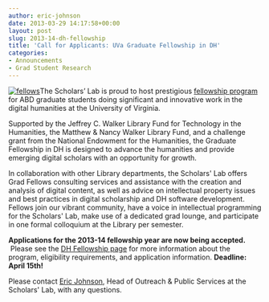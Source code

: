 ```yaml
---
author: eric-johnson
date: 2013-03-29 14:17:58+00:00
layout: post
slug: 2013-14-dh-fellowship
title: 'Call for Applicants: UVa Graduate Fellowship in DH'
categories:
- Announcements
- Grad Student Research
---
```


[![fellows](http://www.scholarslab.org/wp-content/uploads/2009/10/fellows1.png)](http://www.scholarslab.org/wp-content/uploads/2009/10/fellows1.png)The Scholars’ Lab is proud to host prestigious [fellowship program](http://www.scholarslab.org/graduate-fellowships/) for ABD graduate students doing significant and innovative work in the digital humanities at the University of Virginia.

Supported by the Jeffrey C. Walker Library Fund for Technology in the Humanities, the Matthew & Nancy Walker Library Fund, and a challenge grant from the National Endowment for the Humanities, the Graduate Fellowship in DH is designed to advance the humanities and provide emerging digital scholars with an opportunity for growth.

In collaboration with other Library departments, the Scholars' Lab offers Grad Fellows consulting services and assistance with the creation and analysis of digital content, as well as advice on intellectual property issues and best practices in digital scholarship and DH software development. Fellows join our vibrant community, have a voice in intellectual programming for the Scholars' Lab, make use of a dedicated grad lounge, and participate in one formal colloquium at the Library per semester.

**Applications for the 2013-14 fellowship year are now being accepted.**  Please see the [DH Fellowship page](http://www.scholarslab.org/graduate-fellowship-in-digital-humanities/) for more information about the program, eligibility requirements, and application information. **Deadline: April 15th!**

Please contact [Eric Johnson](mailto:ej9k@virginia.edu), Head of Outreach & Public Services at the Scholars' Lab, with any questions.
